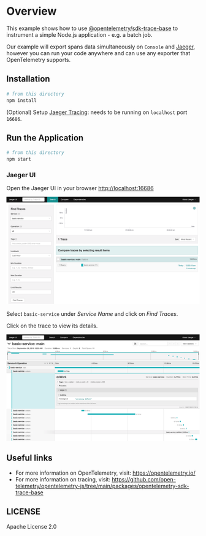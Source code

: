 # Overview

This example shows how to use [@opentelemetry/sdk-trace-base](https://github.com/open-telemetry/opentelemetry-js/tree/main/packages/opentelemetry-sdk-trace-base) to instrument a simple Node.js application - e.g. a batch job.

Our example will export spans data simultaneously on `Console` and [Jaeger](https://www.jaegertracing.io), however you can run your code anywhere and can use any exporter that OpenTelemetry supports.

## Installation

```sh
# from this directory
npm install
```

(Optional) Setup [Jaeger Tracing](https://www.jaegertracing.io/docs/latest/getting-started/#all-in-one): needs to be running on `localhost` port `16686`.

## Run the Application

```sh
# from this directory
npm start
```

### Jaeger UI

Open the Jaeger UI in your browser [http://localhost:16686](http://localhost:16686)

<p align="center"><img src="images/jaeger-ui-list.png?raw=true"/></p>

Select `basic-service` under *Service Name* and click on *Find Traces*.

Click on the trace to view its details.

<p align="center"><img src="./images/jaeger-ui-detail.png?raw=true"/></p>

## Useful links

- For more information on OpenTelemetry, visit: <https://opentelemetry.io/>
- For more information on tracing, visit: <https://github.com/open-telemetry/opentelemetry-js/tree/main/packages/opentelemetry-sdk-trace-base>

## LICENSE

Apache License 2.0

[opentelemetry-collector-url]: https://github.com/open-telemetry/opentelemetry-exporter-collector
